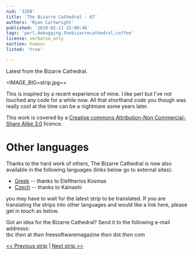 ```yaml
---
nid: '3288'
title: 'The Bizarre Cathedral - 67'
authors: 'Ryan Cartwright'
published: '2010-02-11 15:00:46'
tags: 'perl,debugging,thebizarrecathedral,coffee'
license: verbatim_only
section: humour
listed: 'true'

---
```

Latest from the Bizarre Cathedral.

<!--break-->

=IMAGE_BIG=strip.jpg==

This is inspired by a recent experience of mine. I like perl but I've not touched any code for a while now. All that shorthand code you though was really cool at the time can be a nightmare some years later.

This work is covered by a [Creative commons Attribution-Non Commercial-Share Alike 3.0](http://creativecommons.org/licenses/by-nc-sa/3.0/) licence.

# Other languages

Thanks to the hard work of others, The Bizarre Cathedral is now also available in the following languages (links below go to external sites):

* [Greek](http://elkosmas.gr/category/bizarre-cathedral/) -- thanks to Eleftherios Kosmas
* [Czech](http://bizcat-cesky.kx.cz/) -- thanks to Kainashi

you may have to wait for the latest strip to be translated. If you are translating the strips into other languages and would like a link here, please get in touch as below.

Got an idea for the Bizarre Cathedral? Send it to the following e-mail addresss:  
tbc _then_ at _then_ freesoftwaremagazine _then_ dot _then_ com

[<< Previous strip](http://www.freesoftwaremagazine.com/columns/bizarre_cathedral_66) | [Next strip >>](http://www.freesoftwaremagazine.com/columns/bizarre_cathedral_68)